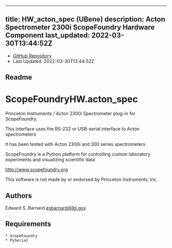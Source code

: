 
---
title: HW_acton_spec (UBene)
description: Acton Spectrometer 2300i ScopeFoundry Hardware Component
last_updated: 2022-03-30T13:44:52Z
---
- [GitHub Repository](https://github.com/UBene/HW_acton_spec)
- Last Updated: 2022-03-30T13:44:52Z
## Readme
ScopeFoundryHW.acton_spec
=====================

Princeton Instruments / Acton 2300i Spectrometer plug-in for ScopeFoundry.

This interface uses the RS-232 or USB-serial interface to Acton spectrometers

It has been tested with Acton 2300i and 300 series spectrometers


ScopeFoundry is a Python platform for controlling custom laboratory 
experiments and visualizing scientific data

<http://www.scopefoundry.org>

This software is not made by or endorsed by Princeton Instruments, Inc.


Authors
----------

Edward S. Barnard <esbarnard@lbl.gov>


Requirements
------------

	* ScopeFoundry
	* PySerial

